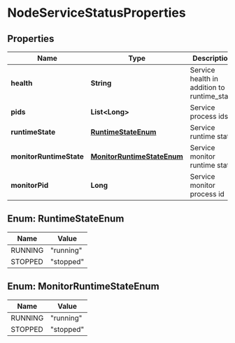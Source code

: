 # NodeServiceStatusProperties

## Properties
Name | Type | Description | Notes
------------ | ------------- | ------------- | -------------
**health** | **String** | Service health in addition to runtime_state |  [optional]
**pids** | **List&lt;Long&gt;** | Service process ids |  [optional]
**runtimeState** | [**RuntimeStateEnum**](#RuntimeStateEnum) | Service runtime state |  [optional]
**monitorRuntimeState** | [**MonitorRuntimeStateEnum**](#MonitorRuntimeStateEnum) | Service monitor runtime state |  [optional]
**monitorPid** | **Long** | Service monitor process id |  [optional]

<a name="RuntimeStateEnum"></a>
## Enum: RuntimeStateEnum
Name | Value
---- | -----
RUNNING | &quot;running&quot;
STOPPED | &quot;stopped&quot;

<a name="MonitorRuntimeStateEnum"></a>
## Enum: MonitorRuntimeStateEnum
Name | Value
---- | -----
RUNNING | &quot;running&quot;
STOPPED | &quot;stopped&quot;
